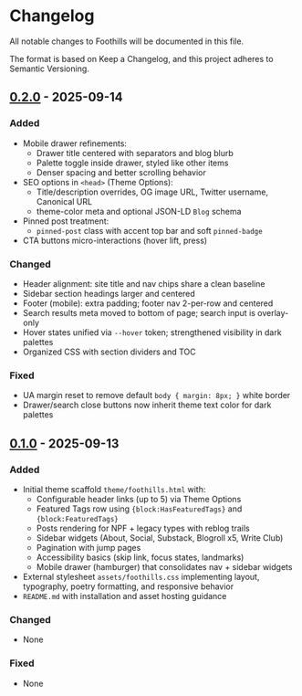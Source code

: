 # Changelog

All notable changes to Foothills will be documented in this file.

The format is based on Keep a Changelog, and this project adheres to Semantic Versioning.

## [0.2.0] - 2025-09-14
### Added
- Mobile drawer refinements:
  - Drawer title centered with separators and blog blurb
  - Palette toggle inside drawer, styled like other items
  - Denser spacing and better scrolling behavior
- SEO options in `<head>` (Theme Options):
  - Title/description overrides, OG image URL, Twitter username, Canonical URL
  - theme-color meta and optional JSON-LD `Blog` schema
- Pinned post treatment:
  - `pinned-post` class with accent top bar and soft `pinned-badge`
- CTA buttons micro-interactions (hover lift, press)

### Changed
- Header alignment: site title and nav chips share a clean baseline
- Sidebar section headings larger and centered
- Footer (mobile): extra padding; footer nav 2-per-row and centered
- Search results meta moved to bottom of page; search input is overlay-only
- Hover states unified via `--hover` token; strengthened visibility in dark palettes
- Organized CSS with section dividers and TOC

### Fixed
- UA margin reset to remove default `body { margin: 8px; }` white border
- Drawer/search close buttons now inherit theme text color for dark palettes

## [0.1.0] - 2025-09-13
### Added
- Initial theme scaffold `theme/foothills.html` with:
  - Configurable header links (up to 5) via Theme Options
  - Featured Tags row using `{block:HasFeaturedTags}` and `{block:FeaturedTags}`
  - Posts rendering for NPF + legacy types with reblog trails
  - Sidebar widgets (About, Social, Substack, Blogroll x5, Write Club)
  - Pagination with jump pages
  - Accessibility basics (skip link, focus states, landmarks)
  - Mobile drawer (hamburger) that consolidates nav + sidebar widgets
- External stylesheet `assets/foothills.css` implementing layout, typography, poetry formatting, and responsive behavior
- `README.md` with installation and asset hosting guidance

### Changed
- None

### Fixed
- None

[0.2.0]: https://github.com/brennanbrown/foothills/releases/tag/v0.2.0
[0.1.0]: https://github.com/brennanbrown/foothills/releases/tag/v0.1.0

